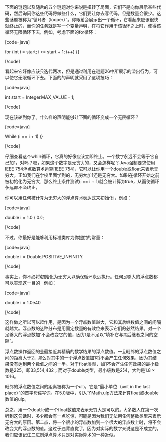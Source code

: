 下面的谜题以及随后的五个谜题对你来说是扭转了局面，它们不是向你展示某些代码，然后询问你这些代码将做些什么，它们要让你去写代码，但是数量会很少。这些谜题被称为“循环者（looper）”。你眼前会展示出一个循环，它看起来应该很快就终止的，而你的任务就是写一个变量声明，在将它作用于该循环之上时，使得该循环无限循环下去。例如，考虑下面的for循环： 
[code=java]
for (int i = start; i <= start + 1; i++) {}
[/code]
看起来它好像应该只迭代两次，但是通过利用在谜题26中所展示的溢出行为，可以使它无限循环下去。下面的的声明就采用了这项技巧： 
[code=java]
int start = Integer.MAX_VALUE - 1;
[/code]
现在该轮到你了。什么样的声明能够让下面的循环变成一个无限循环？ 
[code=java]
While (i == i + 1) {}
[/code]
仔细查看这个while循环，它真的好像应该立即终止。一个数字永远不会等于它自己加1，对吗？嗯，如果这个数字是无穷大的，又会怎样呢？Java强制要求使用IEEE 754浮点数算术运算[IEEE 754]，它可以让你用一个double或float来表示无穷大。正如我们在学校里面学到的，无穷大加1还是无穷大。如果i在循环开始之前被初始化为无穷大，那么终止条件测试(i == i + 1)就会被计算为true，从而使循环永远都不会终止。 
你可以用任何被计算为无穷大的浮点算术表达式来初始化i，例如： 
[code=java]
double i = 1.0 / 0.0;
[/code]
不过，你最好是能够利用标准类库为你提供的常量： 
[code=java]
double i = Double.POSITIVE_INFINITY;
[/code]
事实上，你不必将i初始化为无穷大以确保循环永远执行。任何足够大的浮点数都可以实现这一目的，例如： 
[code=java]
double i = 1.0e40;
[/code]
这样做之所以可以起作用，是因为一个浮点数值越大，它和其后继数值之间的间隔就越大。浮点数的这种分布是用固定数量的有效位来表示它们的必然结果。对一个足够大的浮点数加1不会改变它的值，因为1是不足以“填补它与其后继者之间的空隙”。 
浮点数操作返回的是最接近其精确的数学结果的浮点数值。一旦毗邻的浮点数值之间的距离大于2，那么对其中的一个浮点数值加1将不会产生任何效果，因为其结果没有达到两个数值之间的一半。对于float类型，加1不会产生任何效果的最小级数是225，即33,554,432；而对于double类型，最小级数是254，大约是1.8 × 1016。 
毗邻的浮点数值之间的距离被称为一个ulp，它是“最小单位（unit in the last place）”的首字母缩写词。在5.0版中，引入了Math.ulp方法来计算float或double数值的ulp。 
总之，用一个double或一个float数值来表示无穷大是可以的。大多数人在第一次听到这句话时，多少都会有一点吃惊，可能是因为我们无法用任何整数类型来表示无穷大的原因。第二点，将一个很小的浮点数加到一个很大的浮点数上时，将不会改变大的浮点数的值。这过于违背直觉了，因为对实际的数字来说这是不成立的。我们应该记住二进制浮点算术只是对实际算术的一种近似。